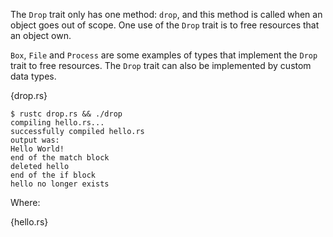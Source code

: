 The `Drop` trait only has one method: `drop`, and this method is called when
an object goes out of scope. One use of the `Drop` trait is to free
resources that an object own.

`Box`, `File` and `Process` are some examples of types that implement the
`Drop` trait to free resources. The `Drop` trait can also be implemented by
custom data types.

{drop.rs}

```
$ rustc drop.rs && ./drop
compiling hello.rs...
successfully compiled hello.rs
output was:
Hello World!
end of the match block
deleted hello
end of the if block
hello no longer exists
```

Where:

{hello.rs}
